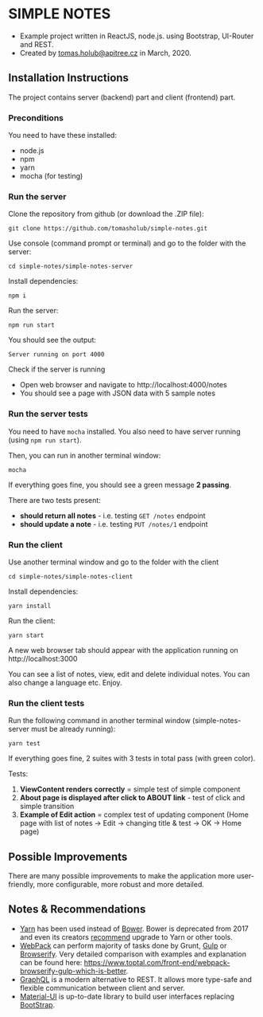 # SIMPLE NOTES

- Example project written in ReactJS, node.js. using Bootstrap, UI-Router and REST.
- Created by [tomas.holub@apitree.cz](mailto:tomas.holub@apitree.cz) in March, 2020.

## Installation Instructions

The project contains server (backend) part and client (frontend) part.

### Preconditions
You need to have these installed:
- node.js
- npm
- yarn
- mocha (for testing)


### Run the server
Clone the repository from github (or download the .ZIP file):
```
git clone https://github.com/tomasholub/simple-notes.git
```

Use console (command prompt or terminal) and go to the folder with the server:
```
cd simple-notes/simple-notes-server
```
  
Install dependencies:
```
npm i
```

Run the server:
```
npm run start
```
You should see the output:
```
Server running on port 4000
```
  
Check if the server is running
- Open web browser and navigate to http://localhost:4000/notes
- You should see a page with JSON data with 5 sample notes

### Run the server tests

You need to have `mocha` installed. You also need to have server running (using `npm run start`).

Then, you can run in another terminal window:
```
mocha
```
If everything goes fine, you should see a green message **2 passing**.

There are two tests present:
- **should return all notes** - i.e. testing `GET /notes` endpoint
- **should update a note** - i.e. testing `PUT /notes/1` endpoint

### Run the client
Use another terminal window and go to the folder with the client
```
cd simple-notes/simple-notes-client
```
  
Install dependencies:
```
yarn install
```
  
Run the client:
```
yarn start
```

A new web browser tab should appear with the application running on http://localhost:3000

You can see a list of notes, view, edit and delete individual notes. You can also change a language etc. Enjoy.

### Run the client tests

Run the following command in another terminal window (simple-notes-server must be already running):
```
yarn test
```
If everything goes fine, 2 suites with 3 tests in total pass (with green color).
  
Tests:
  1. **ViewContent renders correctly** = simple test of simple component
  1.  **About page is displayed after click to ABOUT link** - test of click and simple transition
  1. **Example of Edit action** = complex test of updating component (Home page with list of notes -> Edit -> changing title & test -> OK -> Home page) 

## Possible Improvements

There are many possible improvements to make the application more user-friendly, more configurable, more robust and more detailed.

## Notes & Recommendations

- [Yarn](https://yarnpkg.com/) has been used instead of [Bower](https://bower.io/). Bower is deprecated from 2017 and even its creators [recommend](https://bower.io/blog/2017/how-to-migrate-away-from-bower/) upgrade to Yarn or other tools.
- [WebPack](https://github.com/webpack/webpack) can perform majority of tasks done by Grunt, [Gulp](https://gulpjs.com/) or [Browserify](http://browserify.org/). Very detailed comparison with examples and explanation can be found here: https://www.toptal.com/front-end/webpack-browserify-gulp-which-is-better.
- [GraphQL](http://graphql.org) is a modern alternative to REST. It allows more type-safe and flexible communication between client and server.
- [Material-UI](https://material-ui.com/) is up-to-date library to build user interfaces replacing [BootStrap](https://getbootstrap.com/).
